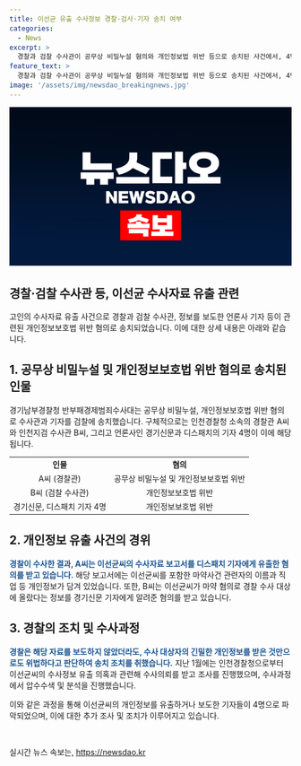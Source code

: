 ```yaml
---
title: 이선균 유출 수사정보 경찰·검사·기자 송치 여부
categories:
  - News
excerpt: >
  경찰과 검찰 수사관이 공무상 비밀누설 혐의와 개인정보법 위반 등으로 송치된 사건에서, 4명의 기자도 개인정보를 유출했다는 혐의로 검찰에 송치됐다. 이 사건은 마약 투약 혐의로 조사 중이었던 이선균 배우의 수사정보가 유출된 것으로 밝혀졌다. 이를 통해 경찰은 해당 자료를 보도하든 말든 수사 대상자의 개인정보를 받은 것만으로도 위법하다고 판단했다. 해당 사건 조사를 통해 경찰과 기자들이 송치됐으며, 관련된 기자 및 조사관의 행위에 대한 파악이 이루어졌다.
feature_text: >
  경찰과 검찰 수사관이 공무상 비밀누설 혐의와 개인정보법 위반 등으로 송치된 사건에서, 4명의 기자도 개인정보를 유출했다는 혐의로 검찰에 송치됐다. 이 사건은 마약 투약 혐의로 조사 중이었던 이선균 배우의 수사정보가 유출된 것으로 밝혀졌다. 이를 통해 경찰은 해당 자료를 보도하든 말든 수사 대상자의 개인정보를 받은 것만으로도 위법하다고 판단했다. 해당 사건 조사를 통해 경찰과 기자들이 송치됐으며, 관련된 기자 및 조사관의 행위에 대한 파악이 이루어졌다.
image: '/assets/img/newsdao_breakingnews.jpg'
---
```


<p><img src="/assets/img/newsdao_breakingnews.jpg" alt="bookingtag 속보" /></p>

<h2 data-ke-size="size26">경찰·검찰 수사관 등, 이선균 수사자료 유출 관련</h2>

<p data-ke-size="size16">고인의 수사자료 유출 사건으로 경찰과 검찰 수사관, 정보를 보도한 언론사 기자 등이 관련된 개인정보보호법 위반 혐의로 송치되었습니다. 이에 대한 상세 내용은 아래와 같습니다.</p>

<h2 data-ke-size="size21">1. 공무상 비밀누설 및 개인정보보호법 위반 혐의로 송치된 인물</h2>

<p data-ke-size="size16">경기남부경찰청 반부패경제범죄수사대는 공무상 비밀누설, 개인정보보호법 위반 혐의로 수사관과 기자를 검찰에 송치했습니다. 구체적으로는 인천경찰청 소속의 경찰관 A씨와 인천지검 수사관 B씨, 그리고 언론사인 경기신문과 디스패치의 기자 4명이 이에 해당됩니다.</p>

<table>
    <tr>
        <td style="text-align: center; height: 17px;"><b>인물</b></td>
        <td style="text-align: center; height: 17px;"><b>혐의</b></td>
    </tr>
    <tr>
        <td style="text-align: center; height: 17px;">A씨 (경찰관)</td>
        <td style="text-align: center; height: 17px;">공무상 비밀누설 및 개인정보보호법 위반</td>
    </tr>
    <tr>
        <td style="text-align: center; height: 17px;">B씨 (검찰 수사관)</td>
        <td style="text-align: center; height: 17px;">개인정보보호법 위반</td>
    </tr>
    <tr>
        <td style="text-align: center; height: 17px;">경기신문, 디스패치 기자 4명</td>
        <td style="text-align: center; height: 17px;">개인정보보호법 위반</td>
    </tr>
</table>

<h2 data-ke-size="size21">2. 개인정보 유출 사건의 경위</h2>

<p data-ke-size="size16"><b><span style="color: #1a5490;">경찰이 수사한 결과, A씨는 이선균씨의 수사자료 보고서를 디스패치 기자에게 유출한 혐의를 받고 있습니다.</span></b> 해당 보고서에는 이선균씨를 포함한 마약사건 관련자의 이름과 직업 등 개인정보가 담겨 있었습니다. 또한, B씨는 이선균씨가 마약 혐의로 경찰 수사 대상에 올랐다는 정보를 경기신문 기자에게 알려준 혐의를 받고 있습니다.</p>

<h2 data-ke-size="size21">3. 경찰의 조치 및 수사과정</h2>

<p data-ke-size="size16"><b><span style="color: #1a5490;">경찰은 해당 자료를 보도하지 않았더라도, 수사 대상자의 긴밀한 개인정보를 받은 것만으로도 위법하다고 판단하여 송치 조치를 취했습니다.</span></b> 지난 1월에는 인천경찰청으로부터 이선균씨의 수사정보 유출 의혹과 관련해 수사의뢰를 받고 조사를 진행했으며, 수사과정에서 압수수색 및 분석을 진행했습니다.</p>

<p data-ke-size="size16">이와 같은 과정을 통해 이선균씨의 개인정보를 유출하거나 보도한 기자들이 4명으로 파악되었으며, 이에 대한 추가 조사 및 조치가 이루어지고 있습니다.</p>

<p data-ke-size="size16">&nbsp;</p>
실시간 뉴스 속보는, <a href="https://newsdao.kr" rel="dofollow">https://newsdao.kr</a>



